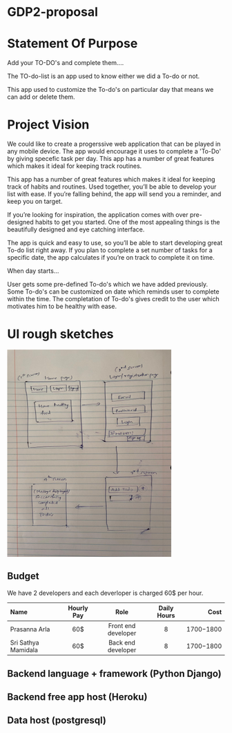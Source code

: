 # GDP2-proposal

# Statement Of Purpose
Add your TO-DO's and complete them....

The TO-do-list is an app used to know either we did a To-do or not.

This app used to customize the To-do's on particular day that means we can add or delete them.

# Project Vision
We could like to create a progerssive web application that can be played in any mobile device.
The app would encourage it uses to complete a 'To-Do' by giving specefic task per day.
This app has a number of great features which makes it ideal for keeping track routines.

This app has a number of great features which makes it ideal for keeping track of habits and routines. Used together, you’ll be able to develop your list with ease. If you’re falling behind, the app will send you a reminder, and keep you on target.

If you’re looking for inspiration, the application comes with over pre-designed habits to get you started. One of the most appealing things is the beautifully designed and eye catching interface.

The app is quick and easy to use, so you’ll be able to start developing great To-do list right away. If you plan to complete a set number of tasks for a specific date, the app calculates if you’re on track to complete it on time.

When day starts...

User gets some pre-defined To-do's which we have added previously.
Some To-do's can be customized on date which reminds user to complete within the time.
The completation of To-do's gives credit to the user which motivates him to be healthy with ease.

# UI rough sketches

<img src="/images/UI.jpeg" width="380" height="480">

## Budget 
We have 2 developers and each deverloper is charged 60$ per hour.

| Name | Hourly Pay | Role | Daily Hours | Cost | 
| :--- | :----: | :---: | :---: | ---:|
| Prasanna Arla | 60$ | Front end developer | 8 | 1700$-1800$ |
| Sri Sathya Mamidala|60$| Back end developer | 8 | 1700$-1800$ |

## Backend language + framework (Python Django)


## Backend free app host (Heroku)


## Data host (postgresql)

